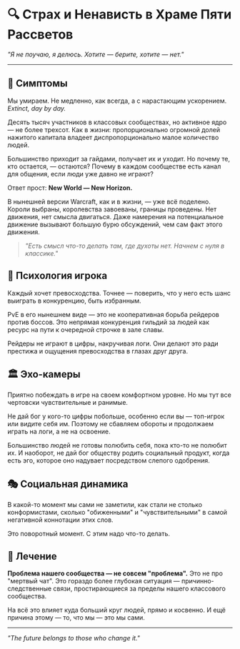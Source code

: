 # 🔍 Страх и Ненависть в Храме Пяти Рассветов

*"Я не поучаю, я делюсь. Хотите — берите, хотите — нет."*

---

## 🏥 Симптомы

Мы умираем. Не медленно, как всегда, а с нарастающим ускорением. *Extinct, day by day.*

Десять тысяч участников в классовых сообществах, но активное ядро — не более трехсот. Как в жизни: пропорционально огромной долей нажитого капитала владеет диспропорционально малое количество людей.

Большинство приходит за гайдами, получает их и уходит. Но почему те, кто остается, — остаются? Почему в каждом сообществе есть канал для общения, если люди уже давно не играют?

Ответ прост: **New World — New Horizon.**

В нынешней версии Warcraft, как и в жизни, — уже всё поделено. Короли выбраны, королевства завоеваны, границы проведены. Нет движения, нет смысла двигаться. Даже намерения на потенциальное движение вызывают большую бурю обсуждений, чем сам факт этого движения.

> *"Есть смысл что-то делать там, где духоты нет. Начнем с нуля в классике."*

## 🧠 Психология игрока

Каждый хочет превосходства. Точнее — поверить, что у него есть шанс выиграть в конкуренцию, быть избранным.

PvE в его нынешнем виде — это не кооперативная борьба рейдеров против боссов. Это непрямая конкуренция гильдий за людей как ресурс на пути к очередной строчке в зале славы.

Рейдеры не играют в цифры, накручивая логи. Они делают это ради престижа и ощущения превосходства в глазах друг друга.

## 🏛️ Эхо-камеры

Приятно побеждать в игре на своем комфортном уровне. Но мы тут все чертовски чувствительные и ранимые.

Не дай бог у кого-то цифры побольше, особенно если вы — топ-игрок или видите себя им. Поэтому не сбавляем обороты и продолжаем играть на логи, а не на освоение.

Большинство людей не готовы полюбить себя, пока кто-то не полюбит их. И наоборот, не дай бог обществу родить социальный продукт, когда есть эго, которое оно надувает посредством слепого одобрения.

## 🎭 Социальная динамика

В какой-то момент мы сами не заметили, как стали не столько конформистами, сколько "обиженными" и "чувствительными" в самой негативной коннотации этих слов.

Это поворотный момент. С этим надо что-то делать.

## 💊 Лечение

**Проблема нашего сообщества — не совсем "проблема".** Это не про "мертвый чат". Это гораздо более глубокая ситуация — причинно-следственные связи, простирающиеся за пределы нашего классового сообщества.

На всё это влияет куда больший круг людей, прямо и косвенно. И ещё причина этому — то, что мы — это мы сами.

---

*"The future belongs to those who change it."* 
